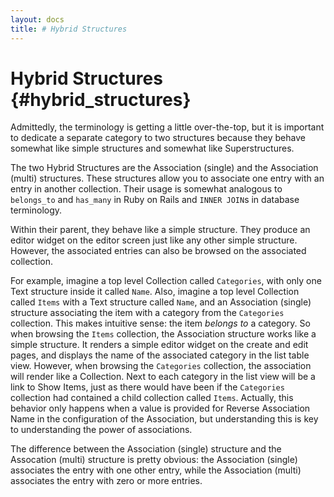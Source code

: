 ```yaml
---
layout: docs
title: # Hybrid Structures
---
```


# Hybrid Structures {#hybrid_structures}

Admittedly, the terminology is getting a little over-the-top, but it is
important to dedicate a separate category to two structures because they
behave somewhat like simple structures and somewhat like
Superstructures.

The two Hybrid Structures are the Association (single) and the
Association (multi) structures. These structures allow you to associate
one entry with an entry in another collection. Their usage is somewhat
analogous to `belongs_to` and `has_many` in Ruby on Rails and
`INNER JOIN`s in database terminology.

Within their parent, they behave like a simple structure. They produce
an editor widget on the editor screen just like any other simple
structure. However, the associated entries can also be browsed on the
associated collection.

For example, imagine a top level Collection called `Categories`, with
only one Text structure inside it called `Name`. Also, imagine a top
level Collection called `Items` with a Text structure called `Name`, and
an Association (single) structure associating the item with a category
from the `Categories` collection. This makes intuitive sense: the item
*belongs to* a category. So when browsing the `Items` collection, the
Association structure works like a simple structure. It renders a simple
editor widget on the create and edit pages, and displays the name of the
associated category in the list table view. However, when browsing the
`Categories` collection, the association will render like a Collection.
Next to each category in the list view will be a link to Show Items,
just as there would have been if the `Categories` collection had
contained a child collection called `Items`. Actually, this behavior
only happens when a value is provided for Reverse Association Name in
the configuration of the Association, but understanding this is key to
understanding the power of associations.

The difference between the Association (single) structure and the
Assocation (multi) structure is pretty obvious: the Association (single)
associates the entry with one other entry, while the Association (multi)
associates the entry with zero or more entries.
